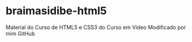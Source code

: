 # braimasidibe-html5
 Material do Curso de HTML5 e CSS3 do Curso em Vídeo
Modificado por mim GitHub
